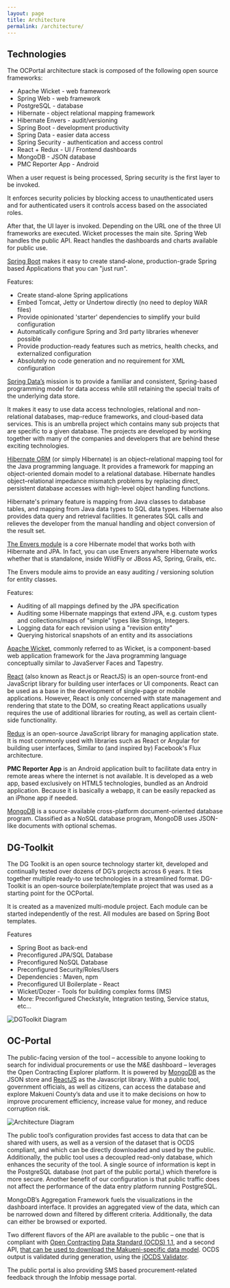 ```yaml
---
layout: page
title: Architecture
permalink: /architecture/
---
```


## Technologies

The OCPortal architecture stack is composed of the following open source frameworks:

- Apache Wicket - web framework
- Spring Web - web framework
- PostgreSQL - database
- Hibernate - object relational mapping framework
- Hibernate Envers - audit/versioning
- Spring Boot - development productivity
- Spring Data - easier data access
- Spring Security - authentication and access control
- React + Redux - UI / Frontend dashboards
- MongoDB - JSON database
- PMC Reporter App - Android

When a user request is being processed, Spring security is the first layer to be invoked. 

It enforces security policies by blocking access to unauthenticated users and for authenticated users it controls access based on the associated roles.

After that, the UI layer is invoked. Depending on the URL one of the three UI frameworks are executed. Wicket processes the main site. 
Spring Web handles the public API. React handles the dashboards and charts available for public use.

[Spring Boot](https://spring.io/projects/spring-boot) makes it easy to create stand-alone, production-grade Spring based Applications that you can "just run". 

Features:

- Create stand-alone Spring applications
- Embed Tomcat, Jetty or Undertow directly (no need to deploy WAR files)
- Provide opinionated 'starter' dependencies to simplify your build configuration
- Automatically configure Spring and 3rd party libraries whenever possible
- Provide production-ready features such as metrics, health checks, and externalized configuration
- Absolutely no code generation and no requirement for XML configuration

[Spring Data’s](https://spring.io/projects/spring-data) mission is to provide a familiar and consistent, 
Spring-based programming model for data access while still retaining the special traits of the underlying data store.

It makes it easy to use data access technologies, relational and non-relational databases, map-reduce frameworks, and cloud-based data services. 
This is an umbrella project which contains many sub projects that are specific to a given database. The projects are developed by working together with many of the companies and developers that are behind these exciting technologies.

[Hibernate ORM](https://hibernate.org/orm/) (or simply Hibernate) is an object–relational mapping tool for the Java programming language. 
It provides a framework for mapping an object-oriented domain model to a relational database. Hibernate handles object–relational impedance mismatch 
problems by replacing direct, persistent database accesses with high-level object handling functions.

Hibernate's primary feature is mapping from Java classes to database tables, and mapping from Java data types to SQL data types. 
Hibernate also provides data query and retrieval facilities. It generates SQL calls and relieves the developer 
from the manual handling and object conversion of the result set.

[The Envers module](https://hibernate.org/orm/envers/) is a core Hibernate model that works both with Hibernate and JPA. 
In fact, you can use Envers anywhere Hibernate works whether that is standalone, inside WildFly or JBoss AS, Spring, Grails, etc.

The Envers module aims to provide an easy auditing / versioning solution for entity classes.

Features:
- Auditing of all mappings defined by the JPA specification
- Auditing some Hibernate mappings that extend JPA, e.g. custom types and collections/maps of "simple" types like Strings, Integers.
- Logging data for each revision using a "revision entity"
- Querying historical snapshots of an entity and its associations

[Apache Wicket](https://wicket.apache.org/), commonly referred to as Wicket, is a component-based web application framework 
for the Java programming language conceptually similar to JavaServer Faces and Tapestry.

[React](https://reactjs.org/) (also known as React.js or ReactJS) is an open-source front-end JavaScript library for building user interfaces or UI components.
React can be used as a base in the development of single-page or mobile applications. 
However, React is only concerned with state management and rendering that state to the DOM, so creating React applications 
usually requires the use of additional libraries for routing, as well as certain client-side functionality.

[Redux](https://redux.js.org/) is an open-source JavaScript library for managing application state. 
It is most commonly used with libraries such as React or Angular for building user interfaces, Similar to (and inspired by) Facebook's Flux architecture.


**PMC Reporter App** is an Android application built to facilitate data entry in remote areas where the internet is not available. 
It is developed as a web app, based exclusively on HTML5 technologies, bundled as an Android application. 
Because it is basically a webapp, it can be easily repacked as an iPhone app if needed.

[MongoDB](http://mongodb.com/) is a source-available cross-platform document-oriented database program. 
Classified as a NoSQL database program, MongoDB uses JSON-like documents with optional schemas.


## DG-Toolkit
The DG Toolkit is an open source technology starter kit, developed and continually tested over dozens of DG’s projects across 6 years.
It ties together multiple ready-to use technologies in a streamlined format. 
DG-Toolkit is an open-source boilerplate/template project that was used as a starting point for the OCPortal.

It is created as a mavenized multi-module project. Each module can be started independently of the rest. All modules are based on Spring Boot templates.

Features

- Spring Boot as back-end
- Preconfigured JPA/SQL Database
- Preconfigured NoSQL Database
- Preconfigured Security/Roles/Users
- Dependencies : Maven, npm
- Preconfigured UI Boilerplate - React
- Wicket/Dozer - Tools for building complex forms (IMS)
- More: Preconfigured Checkstyle, Integration testing, Service status, etc...

![DGToolkit Diagram](/assets/img/dg-toolkit.png)

## OC-Portal

The public-facing version of the tool – accessible to anyone looking to search for individual procurements or use the M&E dashboard – 
leverages the Open Contracting Explorer platform. It is powered by [MongoDB](https://www.mongodb.com/) as the JSON store and [ReactJS](https://reactjs.org/) 
as the Javascript library. With a public tool, government officials, as well as citizens, can access the database and explore Makueni County’s data and use it 
to make decisions on how to improve procurement efficiency, increase value for money, and reduce corruption risk.

![Architecture Diagram](/assets/img/architecture-diagram.png)

The public tool’s configuration provides fast access to data that can be shared with users, as well as a version of the dataset that is OCDS compliant, 
and which can be directly downloaded and used by the public. Additionally, the public tool uses a decoupled read-only database, 
which enhances the security of the tool. A single source of information is kept in the PostgreSQL database (not part of the public portal,) 
which therefore is more secure. Another benefit of our configuration is that public traffic does not affect the performance of the data entry platform running PostgreSQL.

MongoDB’s Aggregation Framework fuels the visualizations in the dashboard interface. It provides an aggregated view of the data, which can be 
narrowed down and filtered by different criteria. Additionally, the data can either be browsed or exported.

Two different flavors of the API are available to the public – one that is compliant with 
[Open Contracting Data Standard (OCDS) 1.1](https://opencontracting.makueni.go.ke/swagger-ui/#/ocds-controller), 
and a second API, [that can be used to download the Makueni-specific data model](https://opencontracting.makueni.go.ke/swagger-ui/#/makueni-data-controller). 
OCDS output is validated during generation, using the [jOCDS Validator](https://devgateway.github.io/jocds/).

The public portal is also providing SMS based procurement-related feedback through the Infobip message portal.